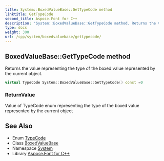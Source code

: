 ```yaml
---
title: System::BoxedValueBase::GetTypeCode method
linktitle: GetTypeCode
second_title: Aspose.Font for C++
description: 'System::BoxedValueBase::GetTypeCode method. Returns the value representing the type of the boxed value represented by the current object in C++.'
type: docs
weight: 300
url: /cpp/system/boxedvaluebase/gettypecode/
---
```

## BoxedValueBase::GetTypeCode method


Returns the value representing the type of the boxed value represented by the current object.

```cpp
virtual TypeCode System::BoxedValueBase::GetTypeCode() const =0
```


### ReturnValue

Value of TypeCode enum representing the type of the boxed value represented by the current object

## See Also

* Enum [TypeCode](../../typecode/)
* Class [BoxedValueBase](../)
* Namespace [System](../../)
* Library [Aspose.Font for C++](../../../)
